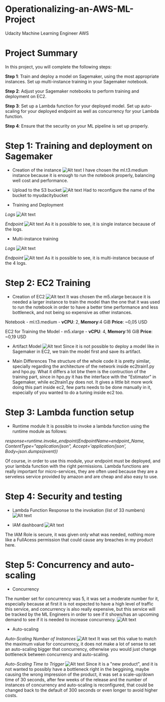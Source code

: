 # Operationalizing-an-AWS-ML-Project
Udacity Machine Learning Engineer AWS

# Project Summary
In this project, you will complete the following steps:

**Step 1**: Train and deploy a model on Sagemaker, using the most appropriate instances. Set up multi-instance training in your Sagemaker notebook.

**Step 2**: Adjust your Sagemaker notebooks to perform training and deployment on EC2.

**Step 3**: Set up a Lambda function for your deployed model. Set up auto-scaling for your deployed endpoint as well as concurrency for your Lambda function.

**Step 4**: Ensure that the security on your ML pipeline is set up properly.

# Step 1: Training and deployment on Sagemaker
- Creation of the instance
![Alt text](/images/instance.jpg "Creation of instance")
I have chosen the ml.t3.medium instance because it is enough to run the notebook properly, balancing well cost and performance.

- Upload to the S3 bucket
![Alt text](/images/bucket.jpg "Creation of the bucket")
Had to reconfigure the name of the bucket to myudacitybucket

- Training and Deployment

*Logs*
![Alt text](/images/training_sigleinstance_logs.jpg "Training for the endpoint [single instance]")

*Endpoint*
![Alt text](/images/deployment_endpoint.jpg "Deploy of the endpoint [single instance]")
As it is possible to see, it is single instance because of the logs.

- Multi-instance training

*Logs*
![Alt text](/images/training_multiinstance_logs.jpg "Training for the endpoint [multi-instance]")

*Endpoint*
![Alt text](/images/deployment_endpoint_multiinstancetraining.jpg "Deploy of the endpoint [multi-instance]")
As it is possible to see, it is multi-instance because of the 4 logs.

# Step 2: EC2 Training
- Creation of EC2
![Alt text](/images/ec2_creation.jpg "EC2 Instance")
It was chosen the m5.xlarge becauce it is needed a larger instance to train the model than the one that it was used to run the notebook in order to have a better time performance and less bottleneck, and not being so expensive as other instances.

Notebook - ml.t3.medium - **vCPU**: 2, **Memory**:4 GiB **Price**: ~0,05 USD

EC2 for Training the Model - m5.xlarge - **vCPU**: 4, **Memory**:16 GiB **Price**: ~0,19 USD

- Artifact Model
![Alt text](/images/artifact_model_in_ec2.jpg "Artifact Model in EC2")
Since it is not possible to deploy a model like in Sagemaker in EC2, we train the model first and save its artifact.

- Main Differences
The structure of the whole code it is pretty similar, specially regarding the architecture of the network inside ec2train1.py and hpo.py. What it differs a lot btw them is the contruction of the training part, since in hpo.py it has the interface with the "Estimator" in Sagemaker, while ec2train1.py does not. It gives a little bit more work doing this part inside ec2, few parts needs to be done manually in it, especially of you wanted to do a tuning inside ec2 too.

# Step 3: Lambda function setup
- Runtime module
It is possible to invoke a lambda function using the runtime module as follows:

*response=runtime.invoke_endpoint(EndpointName=endpoint_Name,
                                  ContentType="application/json",
                                  Accept='application/json',
                                  Body=json.dumps(event))*
                                  
Of course, in order to use this module, your endpoint must be deployed, and your lambda function with the right permissions.
Lambda functions are really important for micro-services, they are often used because they are a serveless service provided by amazon and are cheap and also easy to use.

# Step 4: Security and testing
- Lambda Function Response to the invokation (list of 33 numbers)
![Alt text](/images/lambda_function.jpg "Test with Lambda Function Invokation")

- IAM dashboard
![Alt text](/images/permissions_iam.jpg "Permissions granted on IAM to invoke")

The IAM Role is secure, it was given only what was needed, nothing more like a FullAcess permission that could cause any breaches in my product here. 

# Step 5: Concurrency and auto-scaling
- Concurrency

The number set for concurrency was 5, it was set a moderate number for it, especially because at first it is not expected to have a high level of traffic this service, and concurrency is also really expensive, but this service will be tracked by the ML Engineers in order to see if it shows/has an upcoming demand to see if it is needed to increase concurrency.
![Alt text](/images/concurrency.jpg "Concurrency")

- Auto-scaling

*Auto-Scaling Number of Instances*
![Alt text](/images/autoscaling.jpg "Auto-Scaling Number of Instances")
It was set this value to match the maximum value for concurrency, it does not make a lot of sense to set an auto-scaling bigger that concurrency, otherwise you would just change bottleneck between concurrency and auto-scaling.

*Auto-Scaling Time to Trigger*
![Alt text](/images/autoscaling_time.jpg "Auto-Scaling Time to Trigger")
Since it is a "new product", and it is not wanted to possibly have a bottleneck right in the beggining, maybe causing the wrong impression of the product, it was set a scale-up/down time of 30 seconds, after few weeks of the release and the number of instances of concurrency and auto-scaling is reconfigured, that could be changed back to the default of 300 seconds or even longer to avoid higher costs.

